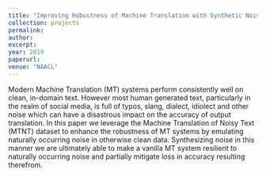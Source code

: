 ```yaml
---
title: "Improving Robustness of Machine Translation with Synthetic Noise"
collection: projects
permalink:
author:
excerpt:
year: 2019
paperurl:
venue: "NAACL"
---
```

Modern Machine Translation (MT) systems perform consistently well on clean, in-domain text. 
However most human generated text, particularly in the realm of social media, is full of typos, 
slang, dialect, idiolect and other noise which can have a disastrous impact on the accuracy of output translation. 
In this paper we leverage the Machine Translation of Noisy Text (MTNT) dataset to enhance the robustness of MT systems
by emulating naturally occurring noise in otherwise clean data. Synthesizing noise in this manner we are ultimately 
able to make a vanilla MT system resilient to naturally occurring noise and partially mitigate loss in accuracy resulting therefrom.
